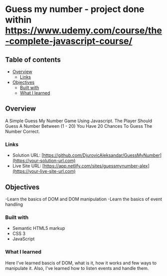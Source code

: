 # Guess my number - project done within https://www.udemy.com/course/the-complete-javascript-course/


## Table of contents

- [Overview](#overview)
  - [Links](#links)
- [Objectives](#objectives)
  - [Built with](#built-with)
  - [What I learned](#what-i-learned)



## Overview
A Simple Guess My Number Game Using Javascript. The Player Should Guess A Number Between (1 - 20) You Have 20 Chances To Guess The Number Correct.

### Links

- Solution URL: [https://github.com/DjurovicAleksandar/GuessMyNumber](https://your-solution-url.com)
- Live Site URL: [https://app.netlify.com/sites/guessmynumber-alex](https://your-live-site-url.com)

## Objectives

-Learn the basics of DOM and DOM manipulation
-Learn the basics of event handling

### Built with

- Semantic HTML5 markup
- CSS 3
- JavaScript

### What I learned

Here I've learned bascis of DOM, what is it, how it works and few ways to manipulate it. Also, I've learned how to listen events and handle them.
